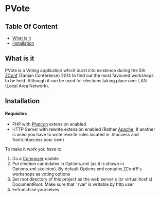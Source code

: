 # PVote
## Table Of Content
* [What is it](#what-is-it)
* [Installation](#installation)

## <a name="what-is-it"></a>What is it
PVote is a Voting application which burst into existence during the 5th [ZConf](http://www.zconf.ir) (Zanjan Conference) 2014 to find out the most favoured workshops to be held. Although it can be used for elections taking place over LAN (Local Area Network).

## <a name="installation"></a>Installation
#### <a name="requisites"></a>Requisites
* PHP with [Phalcon](http://www.phalconphp.com) extension enabled
* HTTP Server with rewrite extension enabled (Rather [Apache](http://httpd.apache.org/), if another is used you have to write rewrite rules located in .htaccess and front/.htaccess your own)

To make it work you have to:
1. Do a [Composer](https://getcomposer.org/) update
2. Put election candidates in Options.xml (as it is shown in Options.xml.skeleton). By default Options.xml contains ZConf5's workshops as voting options
3. Set root directory of this project as the web server's (or virtual host's) DocumentRoot. Make sure that './var' is writable by http user
4. Enfranchise yourselves